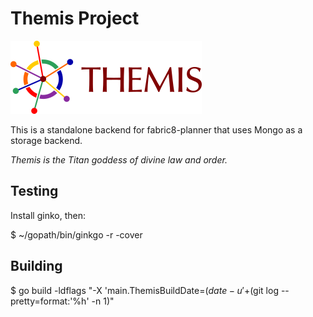 # Themis Project

![alt text](https://raw.githubusercontent.com/michaelkleinhenz/themis/master/logo.png)

This is a standalone backend for fabric8-planner that uses Mongo as a storage backend.

_Themis is the Titan goddess of divine law and order._

## Testing

Install ginko, then:

  $ ~/gopath/bin/ginkgo -r -cover

## Building

  $ go build -ldflags "-X 'main.ThemisBuildDate=$(date -u '+%Y-%m-%d %H:%M:%S')' -X main.ThemisVersion=$(git log --pretty=format:'%h' -n 1)"

  